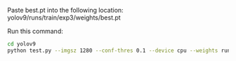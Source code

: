Paste best.pt into the following location: yolov9/runs/train/exp3/weights/best.pt

Run this command:
```bash
cd yolov9
python test.py --imgsz 1280 --conf-thres 0.1 --device cpu --weights runs\\train\\exp3\\weights\\best.pt --source \\assets\\crash.jpeg
```

